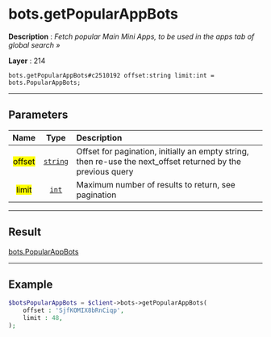 # bots.getPopularAppBots

**Description** : *Fetch popular Main Mini Apps, to be used in the apps tab of global search &raquo;*

**Layer** : 214

```tl
bots.getPopularAppBots#c2510192 offset:string limit:int = bots.PopularAppBots;
```

---

## Parameters

| Name | Type | Description |
| :---: | :---: | :--- |
| <mark>offset</mark> | [`string`](type/string) | Offset for pagination, initially an empty string, then re-use the next_offset returned by the previous query |
| <mark>limit</mark> | [`int`](type/int) | Maximum number of results to return, see pagination |

---

## Result

[bots.PopularAppBots](type/bots.PopularAppBots)

---

## Example

```php
$botsPopularAppBots = $client->bots->getPopularAppBots(
	offset : 'SjfKOMIX8bRnCiqp',
	limit : 48,
);
```